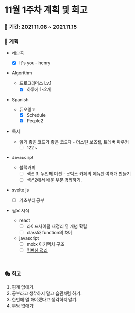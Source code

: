 # 11월 1주차 계획 및 회고

### 📆 기간: 2021.11.08 ~ 2021.11.15

### 📑 계획

- 레슨곡

  - [x] It's you - henry
- Algorithm

  - 프로그래머스 Lv.1
    - [x] 하루에 1~2개
- Spanish
  - 듀오링고
    - [x] Schedule
    - [x] People2
- 독서
  - 읽기 좋은 코드가 좋은 코드다 - 더스틴 보즈웰, 트레버 파우커
    - [ ] 122 ~
- Javascript
  - 블랙커피
    - [ ] 섹션 3. 두번째 미션 - 문벅스 카페의 메뉴판 여러개 만들기
    - [ ] 섹션2에서 배운 부분 정리하기.
- svelte js
  - [ ] 기초부터 공부
- 필요 지식
  - react
    - [ ] 라이프사이클 재정리 및 개념 확립
    - [ ] class와 function의 차이
  - javascript
    - [ ] mobx 아키텍처 구조
    - [ ] [컨벤션 정리](https://angelplayer.tistory.com/111)

<br/>

### 🎭 회고

1. 핑계 없애기.
2. 공부라고 생각하지 말고 습관처럼 하기.
3. 한번에 멀 해야겠다고 생각하지 말기.
4. 부담 없애기!
